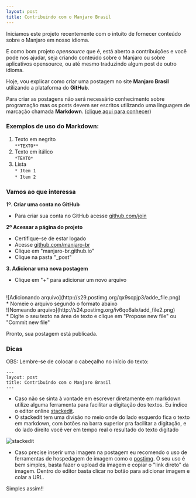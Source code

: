 ```yaml
---
layout: post
title: Contribuindo com o Manjaro Brasil
---
```


Iniciamos este projeto recentemente com o intuito de fornecer conteúdo sobre o Manjaro em nosso idioma.

E como bom projeto *opensource* que é, está aberto a contribuições e você pode nos ajudar, seja criando conteúdo sobre o Manjaro ou sobre aplicativos opensource, ou até mesmo traduzindo algum post de outro idioma.

Hoje, vou explicar como criar uma postagem no site **Manjaro Brasil** utilizando a plataforma do **GitHub**.

Para criar as postagens não será necessário conhecimento sobre programação mas os posts devem ser escritos utilizando uma linguagem de marcação chamada **Markdown**. ([clique aqui para conhecer](http://pt.wikipedia.org/wiki/Markdown))

### Exemplos de uso do Markdown:

1. Texto em negrito  
`**TEXTO**` 
2. Texto em itálico  
`*TEXTO*`
3. Lista  
`* Item 1`  
`* Item 2`


### Vamos ao que interessa

**1º. Criar uma conta no GitHub**  
* Para criar sua conta no GitHub acesse [github.com/join](https://github.com/join)  

**2º Acessar a página do projeto** <br/> 
* Certifique-se de estar logado  
* Acesse [github.com/manjaro-br](https://github.com/manjaro-br)  
* Clique em "manjaro-br.github.io"  
* Clique na pasta "_post"  

**3. Adicionar uma nova postagem**  
* Clique em "+" para adicionar um novo arquivo  
<br/>
![Adicionando arquivo](http://s29.postimg.org/qx9scpjp3/adde_file.png)
<br/>
* Nomeie o arquivo segundo o formato abaixo  
<br/>
![Nomeando arquivo](http://s24.postimg.org/iv6qo6alx/add_file2.png)
<br/>
* Digite o seu texto na área de texto e clique em "Propose new file" ou "Commit new file"  

Pronto, sua postagem está publicada.

### Dicas

OBS: Lembre-se de colocar o cabeçalho no início do texto:
```
---
layout: post
title: Contribuindo com o Manjaro Brasil
--- 
```

* Caso não se sinta à vontade em escrever diretamente em markdown utilize alguma ferramenta para facilitar a digitação dos textos. Eu indico o editor online [stackedit](https://stackedit.io/). 
* O stackedit tem uma divisão no meio onde do lado esquerdo fica o texto em markdown, com botões na barra superior pra facilitar a digitação, e do lado direito você ver em tempo real o resultado do texto digitado

![stackedit](http://s15.postimg.org/5o47i24bf/stackedit.png)

* Caso precise inserir uma imagem na postagem eu recomendo o uso de ferramentas de hospedagem de imagem como o [postimg](http://postimg.org/). O seu uso é bem simples, basta fazer o upload da imagem e copiar o "link direto" da imagem. Dentro do editor basta clicar no botão para adicionar imagem e colar a URL.

Simples assim!!
